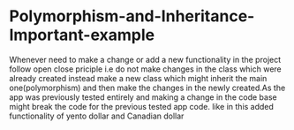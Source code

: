 # Polymorphism-and-Inheritance-Important-example
Whenever need to make a change or add a new functionality in the project follow open close priciple i.e do not make changes in the class which were already created instead make 
a new class which might inherit the main one(polymorphism) and then make the changes in the newly created.As the app was previously tested entirely and making a change in the code
base might break the code for the previous tested app code.
like in this added functionality of yento dollar and Canadian dollar
